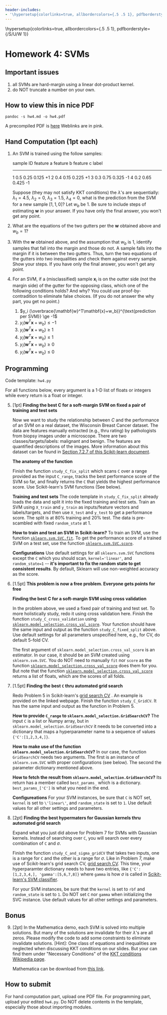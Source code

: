 ```yaml
---
header-includes:
- '\hypersetup{colorlinks=true, allbordercolors={.5 .5 1}, pdfborderstyle={/S/U/W 1}}'
---
```


\hypersetup{colorlinks=true, allbordercolors={.5 .5 1}, pdfborderstyle={/S/U/W 1}}

Homework 4: SVMs
================

Important issues
----------------

1.  all SVMs are hard-margin using a linear dot-product kernel.
2.  do NOT truncate a number on your own.

How to view this in nice PDF
----------------------------

`pandoc -s hw4.md -o hw4.pdf`

A precompiled PDF is
[here](https://www.dropbox.com/s/fnl8bi849ix64cf/hw4.pdf?dl=0) Weblinks
are in pink.

Hand Computation (1pt each)
---------------------------

1.  An SVM is trained using the follow samples:

      sample ID   feature a   feature b   feature c   label
      ----------- ----------- ----------- ----------- -------
      1           0.5         0.25        0.125       +1
      2           0.4         0.15        0.225       +1
      3           0.3         0.75        0.325       -1
      4           0.2         0.65        0.425       -1

    Suppose (they may not satisfy KKT conditions) the $\lambda$'s are
    sequentially: $\lambda_1 = 4.5$, $\lambda_2 = 0$, $\lambda_3 = 1.5$,
    $\lambda_4 = 0$, what is the prediction from the SVM for a new
    sample $[1,1,0]$? Let $w_b$ be 1. Be sure to include steps of
    estimating $\mathbf{w}$ in your answer. If you have only the final
    answer, you won't get any point.

2.  What are the equations of the two gutters per the $\mathbf{w}$
    obtained above and $w_b=1$?

3.  With the $\mathbf{w}$ obtained above, and the assumption that $w_b$
    is 1, identify samples that fall into the margin and those do not. A
    sample falls into the margin if it is between the two gutters. Thus,
    turn the two equations of the gutters into two inequalities and
    check them against every sample. Show your steps. If you have only
    the final answer, you won't get any point.

<!-- 4. Write the KKT conditions for training an SVM using the four samples above. Follow the order given in the examples in `solve_svm.nb` (or its PDF export `solve_svm.pdf`): first the gradient on $\mathbf{w}$, then the equations about constraints, and lastly the partial derivative on the bias $w_b$.  -->
4.  For an SVM, if a (misclassified) sample $\mathbf{x}_i$ is on the
    outter side (not the margin side) of the gutter for the opposing
    class, which one of the following conditions holds? And why? You
    could use proof-by-contradition to eliminate false choices. (If you
    do not answer the why part, you get no point.)

    1.  $y_i (\overbrace{\mathbf{w}^T\mathbf{x}+w_b)}^{\text{prediction per SVM}} \ge -1$
    2.  $y_i (\mathbf{w}^T\mathbf{x}+w_b) \le -1$
    3.  $y_i (\mathbf{w}^T\mathbf{x}+w_b) \ge 1$
    4.  $y_i (\mathbf{w}^T\mathbf{x}+w_b) \le 1$
    5.  $y_i (\mathbf{w}^T\mathbf{x}+w_b) \ge 0$
    6.  $y_i (\mathbf{w}^T\mathbf{x}+w_b) \le 0$

Programming
-----------

Code template: `hw4.py`

For all functions below, every argument is a 1-D list of floats or
integers while every return is a float or integer.

5.  \[1pt\] **Finding the best C for a soft-margin SVM on fixed a pair
    of training and test sets**

    Now we want to study the relationship between $C$ and the
    performance of an SVM on a real dataset, the Wisconsin Breast Cancer
    dataset. The data are features manually extracted (e.g., thru
    rating) by pathologists from biopsy images under a microscope. There
    are two classes/targets/labels: malignant and benign. The features
    are quantified descriptions of the images. More information about
    this dataset can be found in [Section 7.2.7 of this Scikit-learn
    document](https://scikit-learn.org/stable/datasets/index.html#breast-cancer-wisconsin-diagnostic-dataset).

    **The anatomy of the function**

    Finish the function `study_C_fix_split` which scans `C` over a range
    provided as the input `C_range`, tracks the best performance score
    of the SVM so far, and finally returns the `C` that yields the
    highest performance score. Use Scikit-learn's SVM functions (See
    below).

    **Training and test sets** The code template in `study_C_fix_split`
    already loads the data and split it into the fixed training and test
    sets. Train an SVM using `X_train` and `y_train` as inputs/feature
    vectors and labels/targets, and then use `X_test` and `y_test` to
    get a performance score. The split is at 80% training and 20% test.
    The data is pre-scambled with fixed `random_state` at 1.

    **How to train and test an SVM in Scikit-learn?** To train an SVM,
    use the function
    [`sklearn.svm.SVC.fit`](https://scikit-learn.org/stable/modules/generated/sklearn.svm.SVC.html#sklearn.svm.SVC.fit).
    To get the performance score of a trained SVM on a test set, use the
    function
    [`sklearn.svm.SVC.score`](https://scikit-learn.org/stable/modules/generated/sklearn.svm.SVC.html#sklearn.svm.SVC.score).

    **Configurations** Use default settings for all `sklearn.svm.SVC`
    functions except the `C` which you should scan, `kernel='linear'`,
    and `random_state=1` -- **it's important to fix the random state to
    get consistent results**. By default, Sklearn will use non-weighted
    accuracy as the score.

6.  \[1.5pt\] **This problem is now a free problem. Everyone gets points
    for free**

    **Finding the best C for a soft-margin SVM using cross validation**

    In the problem above, we used a fixed pair of training and test set.
    To more holistically study, redo it using cross validation here.
    Finish the function `study_C_cross_validation` using
    [`sklearn.model_selection.cross_val_score`](https://scikit-learn.org/stable/modules/generated/sklearn.model_selection.cross_val_score.html#sklearn.model_selection.cross_val_score).
    Your function should have the same input and output as the function
    `study_C_fixed_split` above. Use default settings for all parameters
    unspecified here, e.g., for CV, do default 5-fold CV.

    The first argument of `sklearn.model_selection.cross_val_score` is
    an estimator. In our case, it should be an SVM created using
    `sklearn.svm.SVC`. You do NOT need to manually `fit` nor `score` as
    the function
    [`sklearn.model_selection.cross_val_score`](https://scikit-learn.org/stable/modules/generated/sklearn.model_selection.cross_val_score.html#sklearn.model_selection.cross_val_score)
    does them for you. But note that the function
    [`sklearn.model_selection.cross_val_score`](https://scikit-learn.org/stable/modules/generated/sklearn.model_selection.cross_val_score.html#sklearn.model_selection.cross_val_score)
    returns a list of floats, which are the scores of all folds.

7.  \[1.5pt\] **Finding the best `C` thru automated grid search**

    Redo Problem 5 in Scikit-learn's [grid search
    CV](https://scikit-learn.org/stable/modules/generated/sklearn.model_selection.GridSearchCV.html)
    . An example is provided on the linked webpage. Finish the function
    `study_C_GridCV`. It has the same input and output as the function
    in Problem 5.

    **How to provide `C_range` to
    `sklearn.model_selection.GridSearchCV`?** The input `C` is a list or
    Numpy array, but in `sklearn.model_selection.GridSearchCV` it needs
    to be converted into a dictionary that maps a hyperparameter name to
    a sequence of values `{'C':[1,2,3,4,]}`.

    **How to make use of the function
    `sklearn.model_selection.GridSearchCV`?** In our case, the function
    `GridSearchCV` needs two arguments. The first is an instance of
    `sklearn.svm.SVC` with proper configurations (see below). The second
    the parameter dictionary mentioned above.

    **How to fetch the result from
    `sklearn.model_selection.GridSearchCV`?** Its return has a member
    called `best_params_` which is a dictionary. `best_params_['C']` is
    what you need in the end.

    **Configureations** For your SVM instances, be sure that `C` is NOT
    set, `kernel` is set to `\'linear\'`, and `random_state` is set to
    `1`. Use default values for all other settings and parameters.

8.  \[2pt\] **Finding the best hypermaters for Gaussian kernels thru
    automated grid search**

    Expand what you just did above for Problem 7 for SVMs with Gaussian
    kernels. Instead of searching over `C`, you will search over every
    combination of `C` and $\sigma$.

    Finish the function `study_C_and_sigma_gridCV` that takes two
    inputs, one is a range for `C` and the other is a range for
    $\sigma$. Like in Problem 7, make use of Scikit-learn's grid search
    CV, [grid search
    CV](https://scikit-learn.org/stable/modules/generated/sklearn.model_selection.GridSearchCV.html).
    This time, your hyperparamter dictionary needs to have two entries,
    like `{'C':[1,2,3,4,], 'gamma':[5,6,7,8]}` where `gamma` is how
    $\sigma$ is called in [Scikit-learn's SVM
    classifier](https://scikit-learn.org/stable/modules/generated/sklearn.svm.SVC.html).

    For your SVM instances, be sure that the `kernel` is set to `rbf`
    and `random_state` is set to `1`. Do NOT set `C` nor `gamma` when
    initializing the SVC instance. Use default values for all other
    settings and parameters.

Bonus
-----

9.  \[2pt\] In the Mathematica demo, each SVM is solved into multiple
    solutions. But many of the solutions are invalidate for their
    $\lambda$'s are all zeros. Please modify the code to add some
    constraints to eliminate invalidate solutions. \[Hint\]: One class
    of equations and inequalities are neglected when discussing KKT
    conditions on our slides. But your can find them under "Necessary
    Conditions" of the [KKT conditions Wikipedia
    page](https://en.wikipedia.org/wiki/Karush%E2%80%93Kuhn%E2%80%93Tucker_conditions).

    Mathematica can be download from [this
    link](https://iastate.service-now.com/it?id=kb_article&sys_id=ffdadc71db161c5009dd123039961977).

How to submit
-------------

For hand computation part, upload one PDF file. For programming part,
upload your edited `hw4.py`. Do NOT delete contents in the template,
especially those about importing modules.

